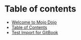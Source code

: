 # Table of contents

* [Welcome to Mojo Dojo](README.md)
* [Table of Contents](table-of-contents.md)
* [Test Import for GitBook](test-import-for-gitbook.md)
